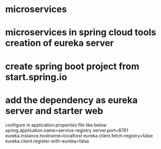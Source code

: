 # microservices
microservices in spring cloud tools
creation of eureka server
=========================
create spring boot project from start.spring.io
================================================
add the dependency as eureka server
and starter web
================================================
configure in application.properties file like below
spring.application.name=service-registry
server.port=8761
eureka.instance.hostname=localhost
eureka.client.fetch-registry=false
eureka.client.register-with-eureka=false
